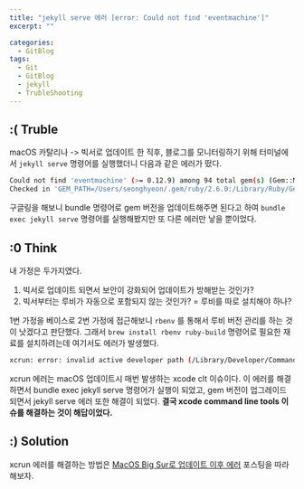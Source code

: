 ```yaml
---
title: "jekyll serve 에러 [error: Could not find 'eventmachine']"
excerpt: ""

categories:
  - GitBlog
tags:
  - Git
  - GitBlog
  - jekyll
  - TrubleShooting
---  
```


## :( Truble

macOS 카탈리나 -> 빅서로 업데이트 한 직후, 블로그를 모니터링하기 위해 터미널에서 `jekyll serve` 명령어를 실행했더니 다음과 같은 에러가 떴다.

```bash
Could not find 'eventmachine' (>= 0.12.9) among 94 total gem(s) (Gem::MissingSpecError)
Checked in 'GEM_PATH=/Users/seonghyeon/.gem/ruby/2.6.0:/Library/Ruby/Gems/2.6.0:/System/Library/Frameworks/Ruby.framework/Versions/2.6/usr/lib/ruby/gems/2.6.0', execute `gem env` for more information
```

구글링을 해보니 bundle 명령어로 gem 버전을 업데이트해주면 된다고 하여 `bundle exec jekyll serve` 명령어를 실행해봤지만 또 다른 에러만 낳을 뿐이었다.



## :0 Think

내 가정은 두가지였다.

1. 빅서로 업데이트 되면서 보안이 강화되어 업데이트가 방해받는 것인가?
2. 빅서부터는 루비가 자동으로 포함되지 않는 것인가? = 루비를 따로 설치해야 하나?

1번 가정을 베이스로 2번 가정에 접근해보니 `rbenv` 를 통해서 루비 버전 관리를 하는 것이 낫겠다고 판단했다. 그래서 `brew install rbenv ruby-build` 명령어로 필요한 재료를 설치하려는데 여기서도 에러가 발생했다.

```bash
xcrun: error: invalid active developer path (/Library/Developer/CommandLineTools), missing xcrun at: /Library/Developer/CommandLineTools/usr/bin/xcrun
```

xcrun 에러는 macOS 업데이트시 매번 발생하는 xcode clt 이슈이다. 이 에러를 해결하면서 bundle exec jekyll serve 명령어가 실행이 되었고, gem 버전이 업그레이드 되면서 jekyll serve 에러 또한 해결이 되었다. **결국 xcode command line tools 이슈를 해결하는 것이 해답이었다.** 


## :) Solution

xcrun 에러를 해결하는 방법은 [MacOS Big Sur로 업데이트 이후 에러](/macos/error-xcrun-when_updating_macos) 포스팅을 따라해보자.

